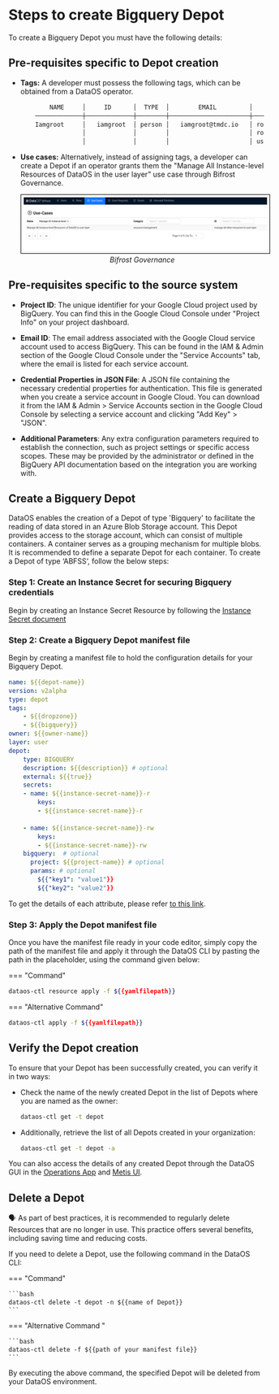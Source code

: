 # Steps to create Bigquery Depot

To create a Bigquery Depot you must have the following details:

## Pre-requisites specific to Depot creation

- **Tags:** A developer must possess the following tags, which can be obtained from a DataOS operator.

    ```bash
            NAME     │     ID      │  TYPE  │        EMAIL         │              TAGS               
        ─────────────┼─────────────┼────────┼──────────────────────┼─────────────────────────────────
        Iamgroot     │   iamgroot  │ person │   iamgroot@tmdc.io   │ roles:id:data-dev,                            
                     │             │        │                      │ roles:id:user,                  
                     │             │        │                      │ users:id:iamgroot  
    ```

- **Use cases:** Alternatively, instead of assigning tags, a developer can create a Depot if an operator grants them the "Manage All Instance-level Resources of DataOS in the user layer" use case through Bifrost Governance.

    <center>
    <img src="/resources/depot/usecase2.png" alt="Bifrost Governance" style="width:60rem; border: 1px solid black; padding: 5px;" />
    <figcaption><i>Bifrost Governance</i></figcaption>
    </center>

## Pre-requisites specific to the source system

- **Project ID**: The unique identifier for your Google Cloud project used by BigQuery. You can find this in the Google Cloud Console under "Project Info" on your project dashboard.

- **Email ID**: The email address associated with the Google Cloud service account used to access BigQuery. This can be found in the IAM & Admin section of the Google Cloud Console under the "Service Accounts" tab, where the email is listed for each service account.

- **Credential Properties in JSON File**: A JSON file containing the necessary credential properties for authentication. This file is generated when you create a service account in Google Cloud. You can download it from the IAM & Admin \> Service Accounts section in the Google Cloud Console by selecting a service account and clicking "Add Key" \> "JSON".

- **Additional Parameters**: Any extra configuration parameters required to establish the connection, such as project settings or specific access scopes. These may be provided by the administrator or defined in the BigQuery API documentation based on the integration you are working with.

## Create a Bigquery Depot

DataOS enables the creation of a Depot of type 'Bigquery' to facilitate the reading of data stored in an Azure Blob Storage account. This Depot provides access to the storage account, which can consist of multiple containers. A container serves as a grouping mechanism for multiple blobs. It is recommended to define a separate Depot for each container. To create a Depot of type ‘ABFSS‘, follow the below steps:

### **Step 1: Create an Instance Secret for securing Bigquery credentials**

Begin by creating an Instance Secret Resource by following the [Instance Secret document](/resources/instance_secret/data_sources/bigquery/)

### **Step 2: Create a Bigquery Depot manifest file**

Begin by creating a manifest file to hold the configuration details for your Bigquery Depot.



```yaml 
name: ${{depot-name}}
version: v2alpha
type: depot
tags:
    - ${{dropzone}}
    - ${{bigquery}}
owner: ${{owner-name}}
layer: user
depot:
    type: BIGQUERY                 
    description: ${{description}} # optional
    external: ${{true}}
    secrets:
    - name: ${{instance-secret-name}}-r
        keys: 
        - ${{instance-secret-name}}-r

    - name: ${{instance-secret-name}}-rw
        keys: 
        - ${{instance-secret-name}}-rw
    bigquery:  # optional                         
      project: ${{project-name}} # optional
      params: # optional
        ${{"key1": "value1"}}
        ${{"key2": "value2"}}
```

To get the details of each attribute, please refer [to this link](/resources/depot/configurations).

### **Step 3: Apply the Depot manifest file**

Once you have the manifest file ready in your code editor, simply copy the path of the manifest file and apply it through the DataOS CLI by pasting the path in the placeholder, using the command given below:

=== "Command"

  ```bash 
  dataos-ctl resource apply -f ${{yamlfilepath}}
  ```

=== "Alternative Command"

  ```bash 
  dataos-ctl apply -f ${{yamlfilepath}}
  ```

## Verify the Depot creation

To ensure that your Depot has been successfully created, you can verify it in two ways:

- Check the name of the newly created Depot in the list of Depots where you are named as the owner:

    ```bash
    dataos-ctl get -t depot
    ```

- Additionally, retrieve the list of all Depots created in your organization:

    ```bash
    dataos-ctl get -t depot -a
    ```

You can also access the details of any created Depot through the DataOS GUI in the [Operations App](https://dataos.info/interfaces/operations/) and [Metis UI](https://dataos.info/interfaces/metis/).

## Delete a Depot

<aside class="callout">
🗣️ As part of best practices, it is recommended to regularly delete Resources that are no longer in use. This practice offers several benefits, including saving time and reducing costs.
</aside>

If you need to delete a Depot, use the following command in the DataOS CLI:

=== "Command"

    ```bash 
    dataos-ctl delete -t depot -n ${{name of Depot}}
    ```

=== "Alternative Command "

    ```bash 
    dataos-ctl delete -f ${{path of your manifest file}}
    ```



By executing the above command, the specified Depot will be deleted from your DataOS environment.